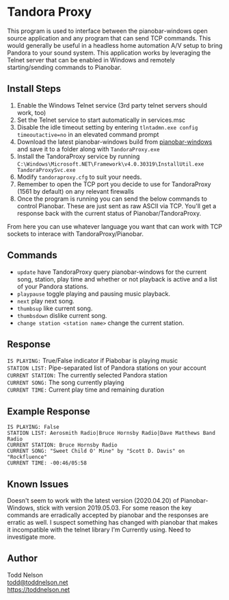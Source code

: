 # Tandora Proxy
This program is used to interface between the pianobar-windows open source application and any program that can send TCP commands.  This would generally be useful in a headless home automation A/V setup to bring Pandora to your sound system.  This application works by leveraging the Telnet server that can be enabled in Windows and remotely starting/sending commands to Pianobar. 

## Install Steps
1. Enable the Windows Telnet service (3rd party telnet servers should work, too)
1. Set the Telnet service to start automatically in services.msc
1. Disable the idle timeout setting by entering `tlntadmn.exe config timeoutactive=no` in an elevated command prompt
1. Download the latest pianobar-windows build from [pianobar-windows](https://github.com/thedmd/pianobar-windows/releases) and save it to a folder along with `TandoraProxy.exe`
1. Install the TandoraProxy service by running `C:\Windows\Microsoft.NET\Framework\v4.0.30319\InstallUtil.exe TandoraProxySvc.exe`
1. Modify `tandoraproxy.cfg` to suit your needs.
1. Remember to open the TCP port you decide to use for TandoraProxy (1561 by default) on any relevant firewalls
1. Once the program is running you can send the below commands to control Pianobar.  These are just sent as raw ASCII via TCP.  You'll get a response back with the current status of Pianobar/TandoraProxy.

From here you can use whatever language you want that can work with TCP sockets to interace with TandoraProxy/Pianobar.
	
## Commands
* `update`  have TandoraProxy query pianobar-windows for the current song, station, play time and whether or not playback is active and a list of your Pandora stations.
* `playpause`  toggle playing and pausing music playback.
* `next`  play next song.
* `thumbsup`  like current song.
* `thumbsdown`  dislike current song.
* `change station <station name>`  change the current station.

## Response
`IS PLAYING:` True/False indicator if Piabobar is playing music  
`STATION LIST:` Pipe-separated list of Pandora stations on your account  
`CURRENT STATION:` The currently selected Pandora station  
`CURRENT SONG:` The song currently playing  
`CURRENT TIME:` Current play time and remaining duration

## Example Response
`IS PLAYING: False`  
`STATION LIST: Aerosmith Radio|Bruce Hornsby Radio|Dave Matthews Band Radio`  
`CURRENT STATION: Bruce Hornsby Radio`  
`CURRENT SONG: "Sweet Child O' Mine" by "Scott D. Davis" on "Rockfluence"`  
`CURRENT TIME: -00:46/05:58`

## Known Issues
Doesn't seem to work with the latest version (2020.04.20) of Pianobar-Windows, stick with version 2019.05.03.  For some reason the key commands are erradically accepted by pianobar and the responses are erratic as well.  I suspect something has changed with pianobar that makes it incompatible with the telnet library I'm Currently using.  Need to investigate more.
	
## Author
Todd Nelson  
todd@toddnelson.net  
https://toddnelson.net
